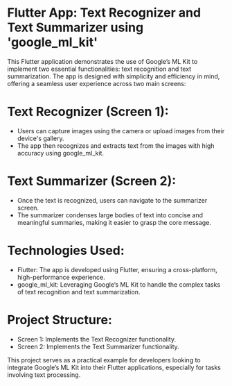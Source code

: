 # Flutter App: Text Recognizer and Text Summarizer using 'google_ml_kit'

This Flutter application demonstrates the use of Google’s ML Kit to implement two essential functionalities: text recognition and text summarization. The app is designed with simplicity and efficiency in mind, offering a seamless user experience across two main screens:

# Text Recognizer (Screen 1):
- Users can capture images using the camera or upload images from their device's gallery.
- The app then recognizes and extracts text from the images with high accuracy using google_ml_kit.

# Text Summarizer (Screen 2):
- Once the text is recognized, users can navigate to the summarizer screen.
- The summarizer condenses large bodies of text into concise and meaningful summaries, making it easier to grasp the core message.

# Technologies Used:
- Flutter: The app is developed using Flutter, ensuring a cross-platform, high-performance experience.
- google_ml_kit: Leveraging Google’s ML Kit to handle the complex tasks of text recognition and text summarization.

# Project Structure:
- Screen 1: Implements the Text Recognizer functionality.
- Screen 2: Implements the Text Summarizer functionality.

This project serves as a practical example for developers looking to integrate Google’s ML Kit into their Flutter applications, especially for tasks involving text processing.
